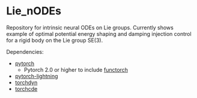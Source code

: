 # Lie_nODEs
Repository for intrinsic neural ODEs on Lie groups. Currently shows example of optimal potential energy shaping and damping injection control for a rigid body on the Lie group SE(3).

Dependencies:
- [pytorch](https://github.com/pytorch/pytorch)  
  - Pytorch 2.0 or higher to include [functorch](https://github.com/pytorch/functorch/releases)
- [pytorch-lightning](https://github.com/Lightning-AI/pytorch-lightning)
- [torchdyn](https://github.com/DiffEqML/torchdyn)
- [torchcde](https://github.com/patrick-kidger/torchcde)
